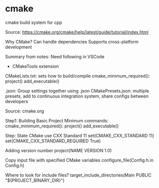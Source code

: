 # cmake
cmake build system for cpp

Source: https://cmake.org/cmake/help/latest/guide/tutorial/index.html

Why CMake?
Can handle dependencies
Supports cross-platform development

Summary from notes:
Need following in VSCode
- CMakeTools extension

CMakeLists.txt: sets how to build/compile
cmake_minimum_required(): 
project()
add_executable()

.json:
Group settings together using .json
CMakePresets.json: multiple presets, add to continuous integration system, share configs between developers

Source: cmake.org

Step1: Building Basic Project
Minimum commands: 
cmake_minimum_required(): 
project()
add_executable()

Step: State CMake use CXX Standard 11
set(CMAKE_CXX_STANDARD 11)
set(CMAKE_CXX_STANDARD_REQUIRED True)

Adding version number
project(NAME VERSION 1.0)

Copy input file with specified CMake variables
configure_file(Config.h.in Config.h)

Where to look for include files?
target_include_directories(Main PUBLIC "${PROJECT_BINARY_DIR}")